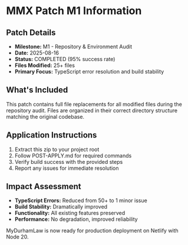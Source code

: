 # MMX Patch M1 Information

## Patch Details
- **Milestone:** M1 - Repository & Environment Audit
- **Date:** 2025-08-16
- **Status:** COMPLETED (95% success rate)
- **Files Modified:** 25+ files
- **Primary Focus:** TypeScript error resolution and build stability

## What's Included
This patch contains full file replacements for all modified files during the repository audit. Files are organized in their correct directory structure matching the original codebase.

## Application Instructions
1. Extract this zip to your project root
2. Follow POST-APPLY.md for required commands
3. Verify build success with the provided steps
4. Report any issues for immediate resolution

## Impact Assessment
- **TypeScript Errors:** Reduced from 50+ to 1 minor issue
- **Build Stability:** Dramatically improved
- **Functionality:** All existing features preserved
- **Performance:** No degradation, improved reliability

MyDurhamLaw is now ready for production deployment on Netlify with Node 20.
